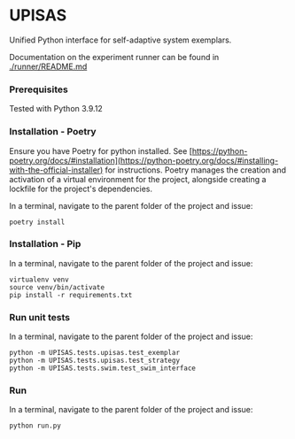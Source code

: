 # UPISAS
Unified Python interface for self-adaptive system exemplars.

Documentation on the experiment runner can be found in [./runner/README.md](./runner/README.md)

### Prerequisites 
Tested with Python 3.9.12


### Installation - Poetry

Ensure you have Poetry for python installed. See [https://python-poetry.org/docs/#installation](https://python-poetry.org/docs/#installing-with-the-official-installer) for instructions. Poetry manages the creation and activation of a virtual environment for the project, alongside creating a lockfile for the project's dependencies.

In a terminal, navigate to the parent folder of the project and issue:
```
poetry install
```

### Installation - Pip

In a terminal, navigate to the parent folder of the project and issue:
```
virtualenv venv
source venv/bin/activate
pip install -r requirements.txt
```

### Run unit tests
In a terminal, navigate to the parent folder of the project and issue:
```
python -m UPISAS.tests.upisas.test_exemplar
python -m UPISAS.tests.upisas.test_strategy
python -m UPISAS.tests.swim.test_swim_interface
```
### Run
In a terminal, navigate to the parent folder of the project and issue:
```
python run.py
```


